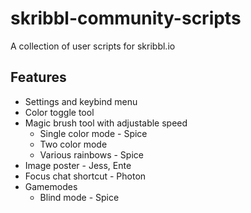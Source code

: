 # skribbl-community-scripts
A collection of user scripts for skribbl.io

## Features
- Settings and keybind menu
- Color toggle tool
- Magic brush tool with adjustable speed
  - Single color mode - Spice
  - Two color mode
  - Various rainbows - Spice
- Image poster - Jess, Ente
- Focus chat shortcut - Photon
- Gamemodes
  - Blind mode - Spice
